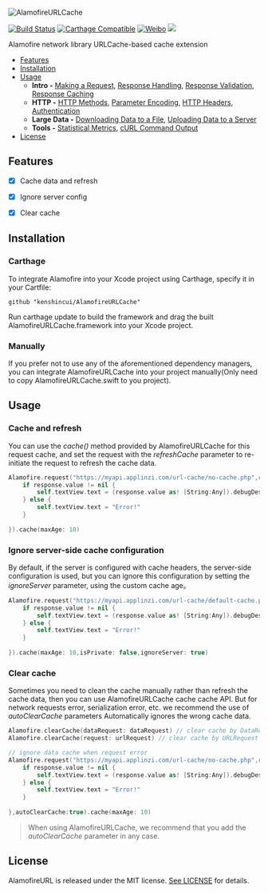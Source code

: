 ![AlamofireURLCache](https://raw.githubusercontent.com/kenshincui/AlamofireURLCache/master/Resources/AlamofireURLCache_Logo.png)

[![Build Status](https://travis-ci.org/kenshincui/AlamofireURLCache.svg?branch=master)](https://travis-ci.org/KenshinCui/AlamofireURLCache)
[![Carthage Compatible](https://img.shields.io/badge/Carthage-compatible-4BC51D.svg?style=flat)](https://github.com/Carthage/Carthage)
[![Weibo](https://img.shields.io/badge/Weibo-%40KenshinCui-yellow.svg?style=flat)](https://m.weibo.cn/p/1005051869326357)
![](https://img.shields.io/github/license/mashape/apistatus.svg)

Alamofire network library URLCache-based cache extension

- [Features](#features)
- [Installation](#Installation)
- [Usage](#usage)
    - **Intro -** [Making a Request](#making-a-request), [Response Handling](#response-handling), [Response Validation](#response-validation), [Response Caching](#response-caching)
	- **HTTP -** [HTTP Methods](#http-methods), [Parameter Encoding](#parameter-encoding), [HTTP Headers](#http-headers), [Authentication](#authentication)
	- **Large Data -** [Downloading Data to a File](#downloading-data-to-a-file), [Uploading Data to a Server](#uploading-data-to-a-server)
	- **Tools -** [Statistical Metrics](#statistical-metrics), [cURL Command Output](#curl-command-output)
- [License](#license)

## Features

- [x] Cache data and refresh
- [x] Ignore server config
- [x] Clear cache


## Installation
### Carthage

To integrate Alamofire into your Xcode project using Carthage, specify it in your Cartfile:

```
github "kenshincui/AlamofireURLCache" 
```

Run carthage update to build the framework and drag the built AlamofireURLCache.framework into your Xcode project.

### Manually

If you prefer not to use any of the aforementioned dependency managers, you can integrate AlamofireURLCache into your project manually(Only need to copy AlamofireURLCache.swift to you project).

## Usage

### Cache and refresh

You can use the *cache()* method provided by AlamofireURLCache for this request cache, and set the request with the *refreshCache* parameter to re-initiate the request to refresh the cache data.

```swift
Alamofire.request("https://myapi.applinzi.com/url-cache/no-cache.php",refreshCache:false).responseJSON(completionHandler: { response in
    if response.value != nil {
        self.textView.text = (response.value as! [String:Any]).debugDescription
    } else {
        self.textView.text = "Error!"
    }
    
}).cache(maxAge: 10)
```

### Ignore server-side cache configuration

By default, if the server is configured with cache headers, the server-side configuration is used, but you can ignore this configuration by setting the *ignoreServer* parameter, using the custom cache age。

```swift
Alamofire.request("https://myapi.applinzi.com/url-cache/default-cache.php",refreshCache:false).responseJSON(completionHandler: { response in
    if response.value != nil {
        self.textView.text = (response.value as! [String:Any]).debugDescription
    } else {
        self.textView.text = "Error!"
    }
    
}).cache(maxAge: 10,isPrivate: false,ignoreServer: true)
```

### Clear cache

Sometimes you need to clean the cache manually rather than refresh the cache data, then you can use AlamofireURLCache cache cache API. But for network requests error, serialization error, etc. we recommend the use of *autoClearCache* parameters Automatically ignores the wrong cache data.

```swift
Alamofire.clearCache(dataRequest: dataRequest) // clear cache by DataRequest
Alamofire.clearCache(request: urlRequest) // clear cache by URLRequest

// ignore data cache when request error
Alamofire.request("https://myapi.applinzi.com/url-cache/no-cache.php",refreshCache:false).responseJSON(completionHandler: { response in
    if response.value != nil {
        self.textView.text = (response.value as! [String:Any]).debugDescription
    } else {
        self.textView.text = "Error!"
    }
    
},autoClearCache:true).cache(maxAge: 10)
```

> When using AlamofireURLCache, we recommend that you add the *autoClearCache* parameter in any case.


## License
AlamofireURL is released under the MIT license. [See LICENSE](https://raw.githubusercontent.com/kenshincui/AlamofireURLCache/master/LICENSE) for details.


